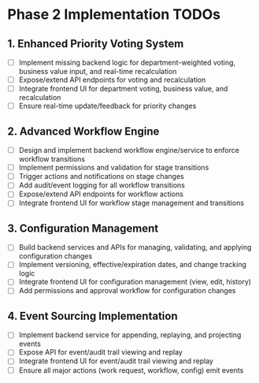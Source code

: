 # Phase 2 Implementation TODOs

## 1. Enhanced Priority Voting System
- [ ] Implement missing backend logic for department-weighted voting, business value input, and real-time recalculation
- [ ] Expose/extend API endpoints for voting and recalculation
- [ ] Integrate frontend UI for department voting, business value, and recalculation
- [ ] Ensure real-time update/feedback for priority changes

## 2. Advanced Workflow Engine
- [ ] Design and implement backend workflow engine/service to enforce workflow transitions
- [ ] Implement permissions and validation for stage transitions
- [ ] Trigger actions and notifications on stage changes
- [ ] Add audit/event logging for all workflow transitions
- [ ] Expose/extend API endpoints for workflow actions
- [ ] Integrate frontend UI for workflow stage management and transitions

## 3. Configuration Management
- [ ] Build backend services and APIs for managing, validating, and applying configuration changes
- [ ] Implement versioning, effective/expiration dates, and change tracking logic
- [ ] Integrate frontend UI for configuration management (view, edit, history)
- [ ] Add permissions and approval workflow for configuration changes

## 4. Event Sourcing Implementation
- [ ] Implement backend service for appending, replaying, and projecting events
- [ ] Expose API for event/audit trail viewing and replay
- [ ] Integrate frontend UI for event/audit trail viewing and replay
- [ ] Ensure all major actions (work request, workflow, config) emit events 